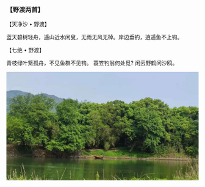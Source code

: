 ### 【野渡两首】

【天净沙 • 野渡】

蓝天碧树轻舟，遥山近水闲叟，无雨无风无棹。岸边垂钓，逍遥鱼不上钩。

【七绝 • 野渡】

青枝绿叶笼孤舟，不见鱼群不见钩。
蓑笠钓翁何处觅? 闲云野鹤问沙鸥。

![](01.jpg)
